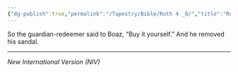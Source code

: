 ```yaml
---
{"dg-publish":true,"permalink":"/Tapestry/Bible/Ruth 4 _8/","title":"Ruth 4 :8","hide":true,"tags":["bible"],"dgHomeLink":true,"dgShowLocalGraph":true,"dgEnableSearch":true}
---
```


So the guardian-redeemer said to Boaz, “Buy it yourself.” And he removed his sandal.

---
*New International Version (NIV)*